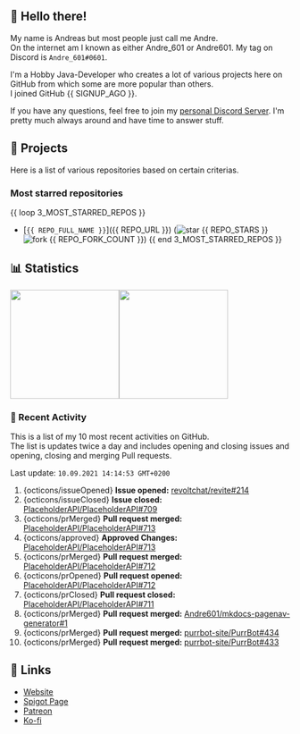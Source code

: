 <!-- Links -->
[purr]: https://purrbot.site
[discord]: https://discord.gg/6dazXp6
[website]: https://andre601.ch
[spigot]: https://www.spigotmc.org/resources/authors/56829/
[patreon]: https://patreon.com/andre_601
[ko-fi]: https://ko-fi.com/andre_601

<!-- SVGs -->
[star]: https://cdn.jsdelivr.net/gh/Readme-Workflows/Readme-Icons@main/icons/octicons/StarredRepository.svg
[fork]: https://cdn.jsdelivr.net/gh/Readme-Workflows/Readme-Icons@main/icons/octicons/ForkedRepository.svg

## 👋 Hello there!
My name is Andreas but most people just call me Andre.  
On the internet am I known as either Andre_601 or Andre601. My tag on Discord is `Andre_601#0601`.

I'm a Hobby Java-Developer who creates a lot of various projects here on GitHub from which some are more popular than others.  
I joined GitHub {{ SIGNUP_AGO }}.

If you have any questions, feel free to join my [personal Discord Server][discord]. I'm pretty much always around and have time to answer stuff.

## 📁 Projects
Here is a list of various repositories based on certain criterias.

### Most starred repositories

{{ loop 3_MOST_STARRED_REPOS }}
- [`{{ REPO_FULL_NAME }}`]({{ REPO_URL }}) (![star] {{ REPO_STARS }} ![fork] {{ REPO_FORK_COUNT }})
{{ end 3_MOST_STARRED_REPOS }}

## 📊 Statistics
<img height="195px" src="https://github-readme-stats.vercel.app/api?username=Andre601&show_icons=true&hide_rank=true&title_color=3498db&bg_color=ffffff00&text_color=718096&disable_animations=true"><img height="195px" src="https://github-readme-stats.vercel.app/api/top-langs?username=Andre601&layout=compact&title_color=3498db&bg_color=ffffff00&text_color=718096">

### 📜 Recent Activity
This is a list of my 10 most recent activities on GitHub.  
The list is updates twice a day and includes opening and closing issues and opening, closing and merging Pull requests.

<!--RECENT_ACTIVITY:last_update-->
Last update: `10.09.2021 14:14:53 GMT+0200`
<!--RECENT_ACTIVITY:last_update_end-->
<!--RECENT_ACTIVITY:start-->
1. {octicons/issueOpened} **Issue opened:** [revoltchat/revite#214](https://github.com/revoltchat/revite/issues/214)
2. {octicons/issueClosed} **Issue closed:** [PlaceholderAPI/PlaceholderAPI#709](https://github.com/PlaceholderAPI/PlaceholderAPI/issues/709)
3. {octicons/prMerged} **Pull request merged:** [PlaceholderAPI/PlaceholderAPI#713](https://github.com/PlaceholderAPI/PlaceholderAPI/pull/713)
4. {octicons/approved} **Approved Changes:** [PlaceholderAPI/PlaceholderAPI#713](https://github.com/PlaceholderAPI/PlaceholderAPI/pull/713#pullrequestreview-750936350)
5. {octicons/prMerged} **Pull request merged:** [PlaceholderAPI/PlaceholderAPI#712](https://github.com/PlaceholderAPI/PlaceholderAPI/pull/712)
6. {octicons/prOpened} **Pull request opened:** [PlaceholderAPI/PlaceholderAPI#712](https://github.com/PlaceholderAPI/PlaceholderAPI/pull/712)
7. {octicons/prClosed} **Pull request closed:** [PlaceholderAPI/PlaceholderAPI#711](https://github.com/PlaceholderAPI/PlaceholderAPI/pull/711)
8. {octicons/prMerged} **Pull request merged:** [Andre601/mkdocs-pagenav-generator#1](https://github.com/Andre601/mkdocs-pagenav-generator/pull/1)
9. {octicons/prMerged} **Pull request merged:** [purrbot-site/PurrBot#434](https://github.com/purrbot-site/PurrBot/pull/434)
10. {octicons/prMerged} **Pull request merged:** [purrbot-site/PurrBot#433](https://github.com/purrbot-site/PurrBot/pull/433)
<!--RECENT_ACTIVITY:end-->

## 🔗 Links
- [Website]
- [Spigot Page][spigot]
- [Patreon]
- [Ko-fi]
